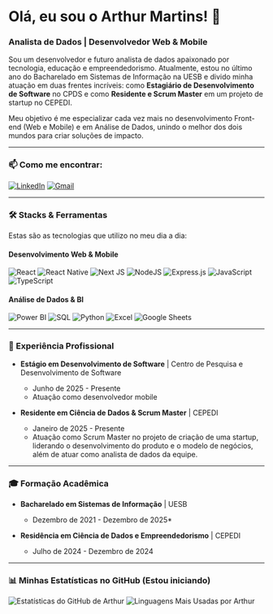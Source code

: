 # Olá, eu sou o Arthur Martins! 👋

### Analista de Dados | Desenvolvedor Web & Mobile 

Sou um desenvolvedor e futuro analista de dados apaixonado por tecnologia, educação e empreendedorismo. Atualmente, estou no último ano do Bacharelado em Sistemas de Informação na UESB e divido minha atuação em duas frentes incríveis: como **Estagiário de Desenvolvimento de Software** no CPDS e como **Residente e Scrum Master** em um projeto de startup no CEPEDI.

Meu objetivo é me especializar cada vez mais no desenvolvimento Front-end (Web e Mobile) e em Análise de Dados, unindo o melhor dos dois mundos para criar soluções de impacto.

---

### 📫 Como me encontrar:

[![LinkedIn](https://img.shields.io/badge/LinkedIn-0077B5?style=for-the-badge&logo=linkedin&logoColor=white)](https://www.linkedin.com/in/arthur-martins-510b36235)
[![Gmail](https://img.shields.io/badge/Gmail-D14836?style=for-the-badge&logo=gmail&logoColor=white)](mailto:arthurlagomarttins@gmail.com)

---

### 🛠️ Stacks & Ferramentas

Estas são as tecnologias que utilizo no meu dia a dia:

#### **Desenvolvimento Web & Mobile**
![React](https://img.shields.io/badge/react-%2320232A.svg?style=for-the-badge&logo=react&logoColor=%2361DAFB)
![React Native](https://img.shields.io/badge/react_native-%2320232A.svg?style=for-the-badge&logo=react&logoColor=%2361DAFB)
![Next JS](https://img.shields.io/badge/Next-black?style=for-the-badge&logo=next.js&logoColor=white)
![NodeJS](https://img.shields.io/badge/node.js-6DA55F?style=for-the-badge&logo=node.js&logoColor=white)
![Express.js](https://img.shields.io/badge/express.js-%23404d59.svg?style=for-the-badge&logo=express&logoColor=%2361DAFB)
![JavaScript](https://img.shields.io/badge/javascript-%23323330.svg?style=for-the-badge&logo=javascript&logoColor=%23F7DF1E)
![TypeScript](https://img.shields.io/badge/typescript-%23007ACC.svg?style=for-the-badge&logo=typescript&logoColor=white)

#### **Análise de Dados & BI**
![Power BI](https://img.shields.io/badge/Power%20BI-F2C811?style=for-the-badge&logo=powerbi&logoColor=black)
![SQL](https://img.shields.io/badge/SQL-025E8C?style=for-the-badge&logo=microsoft-sql-server&logoColor=white)
![Python](https://img.shields.io/badge/python-3670A0?style=for-the-badge&logo=python&logoColor=ffdd54)
![Excel](https://img.shields.io/badge/Microsoft_Excel-217346?style=for-the-badge&logo=microsoft-excel&logoColor=white)
![Google Sheets](https://img.shields.io/badge/Google%20Sheets-34A853?style=for-the-badge&logo=google-sheets&logoColor=white)

---

### 💼 Experiência Profissional

-   **Estágio em Desenvolvimento de Software** | Centro de Pesquisa e Desenvolvimento de Software 
    -   Junho de 2025 - Presente 
    -   Atuação como desenvolvedor mobile

-   **Residente em Ciência de Dados & Scrum Master** | CEPEDI 
    -   Janeiro de 2025 - Presente 
    -   Atuação como Scrum Master no projeto de criação de uma startup, liderando o desenvolvimento do produto e o modelo de negócios, além de atuar como analista de dados da equipe. 

---    

### 🎓 Formação Acadêmica

-   **Bacharelado em Sistemas de Informação** | UESB 
    -   Dezembro de 2021 - Dezembro de 2025* 

-   **Residência em Ciência de Dados e Empreendedorismo** | CEPEDI 
    -   Julho de 2024 - Dezembro de 2024


---

### 📊 Minhas Estatísticas no GitHub (Estou iniciando)

![Estatísticas do GitHub de Arthur](https://github-readme-stats.vercel.app/api?username=arthurmarttins&show_icons=true&theme=dracula&include_all_commits=true&count_private=true)
![Linguagens Mais Usadas por Arthur](https://github-readme-stats.vercel.app/api/top-langs/?username=arthurmarttins&layout=compact&langs_count=7&theme=dracula)
